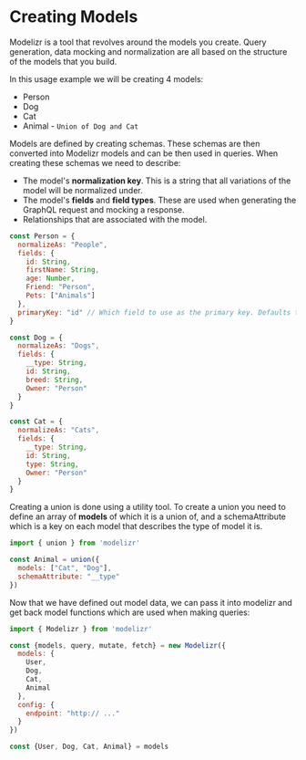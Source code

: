 # Creating Models

Modelizr is a tool that revolves around the models you create. Query generation, data mocking and normalization are all based on the structure of the models
that you build.

In this usage example we will be creating 4 models:

+ Person
+ Dog
+ Cat
+ Animal - `Union of Dog and Cat`

Models are defined by creating schemas. These schemas are then converted into Modelizr models and can be then used in queries. When creating these schemas we need to describe:

+ The model's **normalization key**. This is a string that all variations of the model will be normalized under.
+ The model's **fields** and **field types**. These are used when generating the GraphQL request and mocking a response.
+ Relationships that are associated with the model.

```javascript
const Person = {
  normalizeAs: "People",
  fields: {
    id: String,
    firstName: String,
    age: Number,
    Friend: "Person",
    Pets: ["Animals"]
  },
  primaryKey: "id" // Which field to use as the primary key. Defaults to 'id'
}
```

```javascript
const Dog = {
  normalizeAs: "Dogs",
  fields: {
    __type: String,
    id: String,
    breed: String,
    Owner: "Person"
  }
}
```

```javascript
const Cat = {
  normalizeAs: "Cats",
  fields: {
    __type: String,
    id: String,
    type: String,
    Owner: "Person"
  }
}
```

Creating a union is done using a utility tool. To create a union you need to define an array of **models** of which it is a union of, and a schemaAttribute which is a key on each model
that describes the type of model it is.

```javascript
import { union } from 'modelizr'

const Animal = union({
  models: ["Cat", "Dog"],
  schemaAttribute: "__type"
})
```

Now that we have defined out model data, we can pass it into modelizr and get back model functions which are used when making queries:

```javascript
import { Modelizr } from 'modelizr'

const {models, query, mutate, fetch} = new Modelizr({
  models: {
    User,
    Dog,
    Cat,
    Animal
  },
  config: {
    endpoint: "http:// ..."
  }
})

const {User, Dog, Cat, Animal} = models
```

